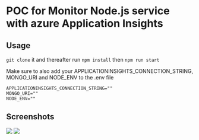 # POC for Monitor Node.js service with azure Application Insights


## Usage
 ```git clone``` it and thereafter run ```npm install``` then ```npm run start```

Make sure to also add your APPLICATIONINSIGHTS_CONNECTION_STRING, MONGO_URI and NODE_ENV to the .env file

```
APPLICATIONINSIGHTS_CONNECTION_STRING=""
MONGO_URI=""
NODE_ENV=""
```

## Screenshots
![](./screenshots/Screenshot_1.png)
![](./screenshots/Screenshot_2.png)
